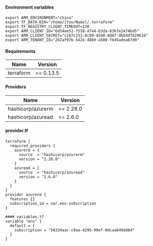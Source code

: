 #### Environment variables
```hcl
export ARM_ENVIRONMENT="china"
export TF_DATA_DIR="/home/[YourName]/.terraform"
export TF_REGISTRY_CLIENT_TIMEOUT=120
export ARM_CLIENT_ID="6d34ee51-7558-4744-b3da-63bfe2474bd5"
export ARM_CLIENT_SECRET="c187c231-8c99-45b0-9d07-dbb4df620616"
export ARM_TENANT_ID="2b2af97b-542e-4860-a500-fb45adea87d9"
```

#### Requirements
| Name | Version |
|------|---------|
| terraform | >= 0.13.5 |

#### Providers
| Name | Version |
|------|---------|
| hashicorp/azurerm | >= 2.28.0 |
| hashicorp/azuread | >= 2.6.0 |

#### provider.tf
```hcl
terraform {
  required_providers {
    azurerm = {
      source  = "hashicorp/azurerm"
      version = "2.28.0"
    }
    azuread = {
      source  = "hashicorp/azuread"
      version = "2.6.0"
    }
  }
}
provider azurerm {
  features {}
  subscription_id = var.env.subscription
}
```

```hcl
#### variables.tf
variable "env" {
  default = {
    subscription = "58334aac-c8aa-4295-99ef-0dcaa649dd8d"
  }
}
```